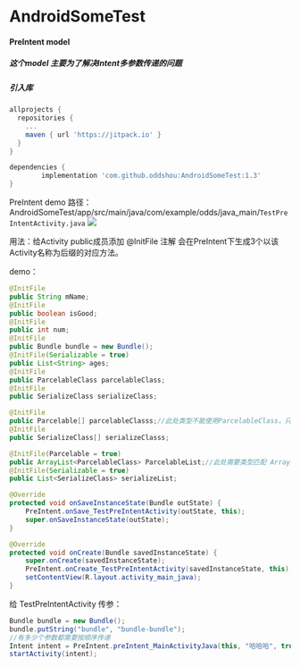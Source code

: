# AndroidSomeTest

#### PreIntent model
##### 这个model 主要为了解决Intent多参数传递的问题

##### 引入库
```gradle
allprojects {
  repositories {
    ...
    maven { url 'https://jitpack.io' }
  }
}

dependencies {
        implementation 'com.github.oddshou:AndroidSomeTest:1.3'
}
```

PreIntent demo 路径：AndroidSomeTest/app/src/main/java/com/example/odds/java_main/`TestPreIntentActivity.java`
[![](https://jitpack.io/v/oddshou/AndroidSomeTest.svg)](https://jitpack.io/#oddshou/AndroidSomeTest)

用法：给Activity public成员添加 @InitFile 注解 会在PreIntent下生成3个以该Activity名称为后缀的对应方法。

demo：
```java
@InitFile
public String mName;
@InitFile
public boolean isGood;
@InitFile
public int num;
@InitFile
public Bundle bundle = new Bundle();
@InitFile(Serializable = true)
public List<String> ages;
@InitFile
public ParcelableClass parcelableClass;
@InitFile
public SerializeClass serializeClass;

@InitFile
public Parcelable[] parcelableClasss;//此处类型不能使用ParcelableClass，只能使用基类引用，避免强转失败。
@InitFile
public SerializeClass[] serializeClasss;

@InitFile(Parcelable = true)
public ArrayList<ParcelableClass> ParcelableList;//此处需要类型匹配 ArrayList<? extends Parcelable> ArrayList 不能改用List
@InitFile(Serializable = true)
public List<SerializeClass> serializeList;
```
```java
@Override
protected void onSaveInstanceState(Bundle outState) {
    PreIntent.onSave_TestPreIntentActivity(outState, this);
    super.onSaveInstanceState(outState);
}

@Override
protected void onCreate(Bundle savedInstanceState) {
    super.onCreate(savedInstanceState);
    PreIntent.onCreate_TestPreIntentActivity(savedInstanceState, this);
    setContentView(R.layout.activity_main_java);
}
```
给 TestPreIntentActivity 传参：
```java
Bundle bundle = new Bundle();
bundle.putString("bundle", "bundle-bundle");
//有多少个参数都需要按顺序传递
Intent intent = PreIntent.preIntent_MainActivityJava(this, "哈哈哈", true, 111, bundle, null);
startActivity(intent);
```
